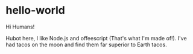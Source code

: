 # hello-world

Hi Humans!

Hubot here, I like Node.js and offeescript (That's what I'm made of!).
I've had tacos on the moon and find them far superior to Earth tacos.
